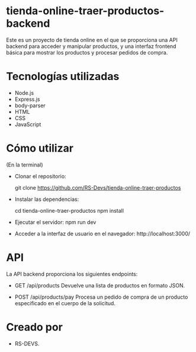 # tienda-online-traer-productos-backend

Este es un proyecto de tienda online en el que se proporciona una API backend para acceder y manipular productos, y una interfaz frontend básica para mostrar los productos y procesar pedidos de compra.

# Tecnologías utilizadas

- Node.js
- Express.js
- body-parser
- HTML
- CSS
- JavaScript

# Cómo utilizar
(En la terminal)
- Clonar el repositorio:

  git clone https://github.com/RS-Devs/tienda-online-traer-productos

- Instalar las dependencias:

  cd tienda-online-traer-productos
  npm install

- Ejecutar el servidor:
  npm run dev

- Acceder a la interfaz de usuario en el navegador:
  http://localhost:3000/


# API
La API backend proporciona los siguientes endpoints:

- GET /api/products
Devuelve una lista de productos en formato JSON.


- POST /api/products/pay
Procesa un pedido de compra de un producto especificado en el cuerpo de la solicitud.

# Creado por
- RS-DEVS.